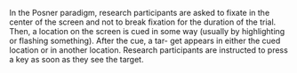  
In the Posner paradigm, research participants are asked to fixate in the center of the
screen and not to break fixation for the duration of the trial. Then, a location on the screen
is cued in some way (usually by highlighting or flashing something). After the cue, a tar-
get appears in either the cued location or in another location. Research participants are
instructed to press a key as soon as they see the target.

